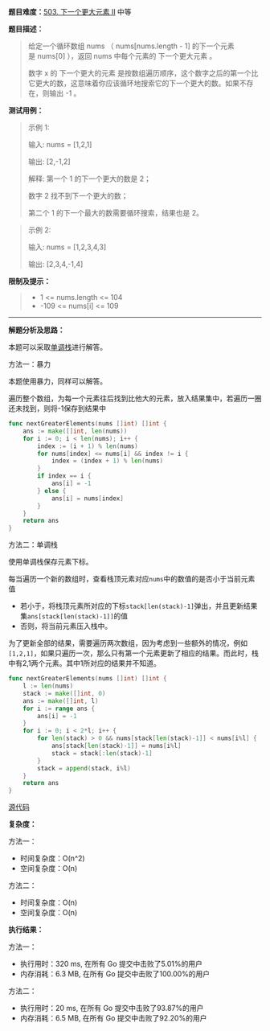 
**题目难度：**[503. 下一个更大元素 II](https://leetcode.cn/problems/next-greater-element-ii/) 中等

**题目描述：**

> 给定一个循环数组 nums （ nums[nums.length - 1] 的下一个元素是 nums[0] ），返回 nums 中每个元素的 下一个更大元素 。
>
> 数字 x 的 下一个更大的元素 是按数组遍历顺序，这个数字之后的第一个比它更大的数，这意味着你应该循环地搜索它的下一个更大的数。如果不存在，则输出 -1 。


**测试用例：**

> 示例 1:
> 
> 输入: nums = [1,2,1]
> 
> 输出: [2,-1,2]
> 
> 解释: 第一个 1 的下一个更大的数是 2；
> 
> 数字 2 找不到下一个更大的数；
> 
> 第二个 1 的下一个最大的数需要循环搜索，结果也是 2。

> 示例 2:
> 
> 输入: nums = [1,2,3,4,3]
> 
> 输出: [2,3,4,-1,4]


**限制及提示：**
> - 1 <= nums.length <= 104
> - -109 <= nums[i] <= 109

---
**解题分析及思路：**

本题可以采取[单调栈](method/MonotonicStack.md)进行解答。

方法一：暴力

本题使用暴力，同样可以解答。

遍历整个数组，为每一个元素往后找到比他大的元素，放入结果集中，若遍历一圈还未找到，则将-1保存到结果中
```go
func nextGreaterElements(nums []int) []int {
	ans := make([]int, len(nums))
	for i := 0; i < len(nums); i++ {
		index := (i + 1) % len(nums)
		for nums[index] <= nums[i] && index != i {
			index = (index + 1) % len(nums)
		}
		if index == i {
			ans[i] = -1
		} else {
			ans[i] = nums[index]
		}
	}
	return ans
}
```


方法二：单调栈

使用单调栈保存元素下标。

每当遍历一个新的数组时，查看栈顶元素对应`nums`中的数值的是否小于当前元素值

- 若小于，将栈顶元素所对应的下标`stack[len(stack)-1]`弹出，并且更新结果集`ans[stack[len(stack)-1]]`的值
- 否则，将当前元素压入栈中。

为了更新全部的结果，需要遍历两次数组，因为考虑到一些额外的情况，例如`[1,2,1]`，如果只遍历一次，那么只有第一个元素更新了相应的结果。而此时，栈中有2,1两个元素。其中1所对应的结果并不知道。
```go
func nextGreaterElements(nums []int) []int {
	l := len(nums)
	stack := make([]int, 0)
	ans := make([]int, l)
	for i := range ans {
		ans[i] = -1
	}
	for i := 0; i < 2*l; i++ {
		for len(stack) > 0 && nums[stack[len(stack)-1]] < nums[i%l] {
			ans[stack[len(stack)-1]] = nums[i%l]
			stack = stack[:len(stack)-1]
		}
		stack = append(stack, i%l)
	}
	return ans
}
```


[源代码](https://github.com/lomtom/algorithm-go/blob/main/leetcode/503下一个更大元素II_test.go)

**复杂度：**

方法一：
- 时间复杂度：O(n^2)
- 空间复杂度：O(n)

方法二：
- 时间复杂度：O(n)
- 空间复杂度：O(n)

**执行结果：**

方法一：
- 执行用时：320 ms, 在所有 Go 提交中击败了5.01%的用户 
- 内存消耗：6.3 MB, 在所有 Go 提交中击败了100.00%的用户

方法二：
- 执行用时：20 ms, 在所有 Go 提交中击败了93.87%的用户
- 内存消耗：6.5 MB, 在所有 Go 提交中击败了92.20%的用户